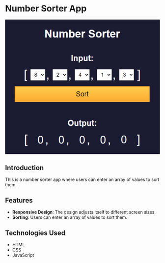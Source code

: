 # Number Sorter App

![NumberSorterApp](https://raw.githubusercontent.com/dogaegeozden/NumberSorterApp/main/screenshots/screenshot1.png)

## Introduction

This is a number sorter app where users can enter an array of values to sort them.

## Features

- **Responsive Design**: The design adjusts itself to different screen sizes.
- **Sorting**: Users can enter an array of values to sort them.

## Technologies Used

- HTML
- CSS
- JavaScript